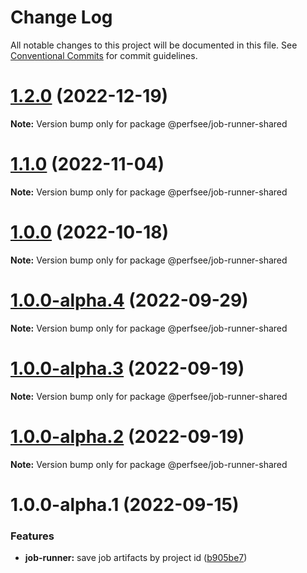 # Change Log

All notable changes to this project will be documented in this file.
See [Conventional Commits](https://conventionalcommits.org) for commit guidelines.

# [1.2.0](https://github.com/perfsee/perfsee/compare/v1.1.1...v1.2.0) (2022-12-19)

**Note:** Version bump only for package @perfsee/job-runner-shared

# [1.1.0](https://github.com/perfsee/perfsee/compare/v1.0.0...v1.1.0) (2022-11-04)

**Note:** Version bump only for package @perfsee/job-runner-shared

# [1.0.0](https://github.com/perfsee/perfsee/compare/v1.0.0-alpha.4...v1.0.0) (2022-10-18)

**Note:** Version bump only for package @perfsee/job-runner-shared

# [1.0.0-alpha.4](https://github.com/perfsee/perfsee/compare/v1.0.0-alpha.3...v1.0.0-alpha.4) (2022-09-29)

**Note:** Version bump only for package @perfsee/job-runner-shared

# [1.0.0-alpha.3](https://github.com/perfsee/perfsee/compare/v1.0.0-alpha.2...v1.0.0-alpha.3) (2022-09-19)

**Note:** Version bump only for package @perfsee/job-runner-shared

# [1.0.0-alpha.2](https://github.com/perfsee/perfsee/compare/v1.0.0-alpha.1...v1.0.0-alpha.2) (2022-09-19)

**Note:** Version bump only for package @perfsee/job-runner-shared

# 1.0.0-alpha.1 (2022-09-15)

### Features

- **job-runner:** save job artifacts by project id ([b905be7](https://github.com/perfsee/perfsee/commit/b905be7def97198a60d7d6fa09da40d69c9e2e2e))
